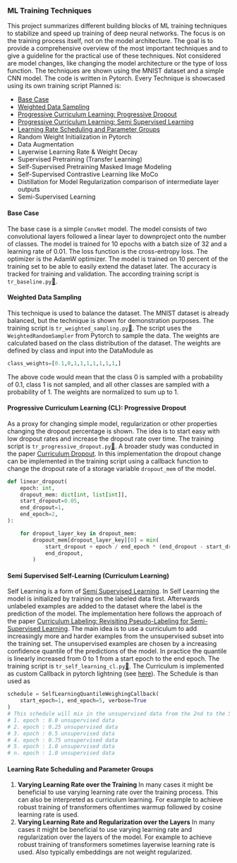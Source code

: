### ML Training Techniques
This project summarizes different building blocks of ML training techniques to stabilize and speed up training of deep neural networks. The focus is on the training process itself, not on the model architecture. The goal is to provide a comprehensive overview of the most important techniques and to give a guideline for the practical use of these techniques.
Not considered are model changes, like changing the model architecture or the type of loss function.
The techniques are shown using the MNIST dataset and a simple CNN model. The code is written in Pytorch.
Every Technique is showcased using its own training script
Planned is:
- [Base Case](#base-case)
- [Weighted Data Sampling](#weighted-data-sampling)
- [Progressive Curriculum Learning: Progressive Dropout](#progressive-curriculum-learning-progressive-dropout)
- [Progressive Curriculum Learning: Semi Supervised Learning](#progressive-curriculum-learning-semi-supervised-learning)
- [Learning Rate Scheduling and Parameter Groups](#learning-rate-scheduling-and-parameter-groups)
- Random Weight Initialization in Pytorch
- Data Augmentation
- Layerwise Learning Rate & Weight Decay
- Supervised Pretraining (Transfer Learning)
- Self-Supervised Pretraining Masked Image Modeling
- Self-Supervised Contrastive Learning like MoCo
- Distillation for Model Regularization comparison of intermediate layer outputs
- Semi-Supervised Learning

#### Base Case
The base case is a simple `ConvNet` model. The model consists of two convolutional layers followed a linear layer to downproject onto the number of classes. The model is trained for 10 epochs with a batch size of 32 and a learning rate of 0.01. The loss function is the cross-entropy loss. The optimizer is the AdamW optimizer. The model is trained on 10 percent of the training set to be able to easily extend the dataset later. The accuracy is tracked for training and validation.
The according training script is `tr_baseline.py`[🔗](training/tr_baseline.py).

#### Weighted Data Sampling
This technique is used to balance the dataset. The MNIST dataset is already balanced, but the technique is shown for demonstration purposes. The training script is `tr_weighted_sampling.py`[🔗](training/tr_weighted_sampling.py). The script uses the `WeightedRandomSampler` from Pytorch to sample the data. The weights are calculated based on the class distribution of the dataset.  The weights are defined by class and input into the DataModule as 
```python
class_weights=[0.1,0,1,1,1,1,1,1,1,]
```
The above code would mean that the class 0 is sampled with a probability of 0.1, class 1 is not sampled, and all other classes are sampled with a probability of 1. The weights are normalized to sum up to 1. 
#### Progressive Curriculum Learning (CL): Progressive Dropout
As a proxy for changing simple model, regularization or other properties changing the dropout percentage is shown. 
The idea is to start easy with low dropout rates and increase the dropout rate over time. The training script is `tr_progressive_dropout.py`[🔗](training/tr_progressive_dropout.py). A broader study was conducted in the paper [Curriculum Dropout](https://arxiv.org/abs/1703.06229). 
In this implementation the dropout change can be implemented in the training script using a callback function to change the dropout rate of a storage variable `dropout_mem` of the model. 
```python
def linear_dropout(
    epoch: int,
    dropout_mem: dict[int, list[int]],
    start_dropout=0.05,
    end_dropout=1,
    end_epoch=2,
):

    for dropout_layer_key in dropout_mem:
        dropout_mem[dropout_layer_key][0] = min(
            start_dropout + epoch / end_epoch * (end_dropout - start_dropout),
            end_dropout,
        )
```
#### Semi Supervised Self-Learning (Curriculum Learning)
 Self Learning is a form of [Semi Supervised Learning](https://arxiv.org/pdf/2101.10382). In Self Learning the model is initialized by training on the labeled data first. Afterwards unlabeled examples are added to the dataset where the label is the prediction of the model. The implementation here follows the approach of the paper [Curriculum Labeling: Revisiting Pseudo-Labeling for Semi-Supervised Learning](https://cdn.aaai.org/ojs/16852/16852-13-20346-1-2-20210518.pdf). The main idea is to use a curriculum to add increasingly more and harder examples from the unsupervised subset into the training set. The unsupervised examples are chosen by a increasing confidence quantile of the predictions of the model. In practice the quantile is linearly increased from 0 to 1 from a start epoch to the end epoch. The training script is `tr_self_learning_cl.py`[🔗](training/tr_self_learning_cl.py). The Curriculum is implemented as custom Callback in pytorch lightning (see [here](training_callbacks/SelfLearningQuantileWeighingCallback.py)). The Schedule is than used as 
```python
schedule = SelfLearningQuantileWeighingCallback(
    start_epoch=1, end_epoch=5, verbose=True
)
# This schedule will mix in the unsupervised data from the 2nd to the 5th epoch
# 1. epoch : 0.0 unsupervised data
# 2. epoch : 0.25 unsupervised data
# 3. epoch : 0.5 unsupervised data
# 4. epoch : 0.75 unsupervised data
# 5. epoch : 1.0 unsupervised data
# n. epoch : 1.0 unsupervised data
```
#### Learning Rate Scheduling and Parameter Groups
1. **Varying Learning Rate over the Training** In many cases it might be beneficial to use varying learning rate over the training process. This can also be interpreted as curriculum learning. For example to achieve robust training of transformers oftentimes warmup followed by cosine learning rate is used.
2. **Varying Learning Rate and Regularization over the Layers** In many cases it might be beneficial to use varying learning rate and regularization over the layers of the model. For example to achieve robust training of transformers sometimes layerwise learning rate is used. Also typically embeddings are not weight regularized.

